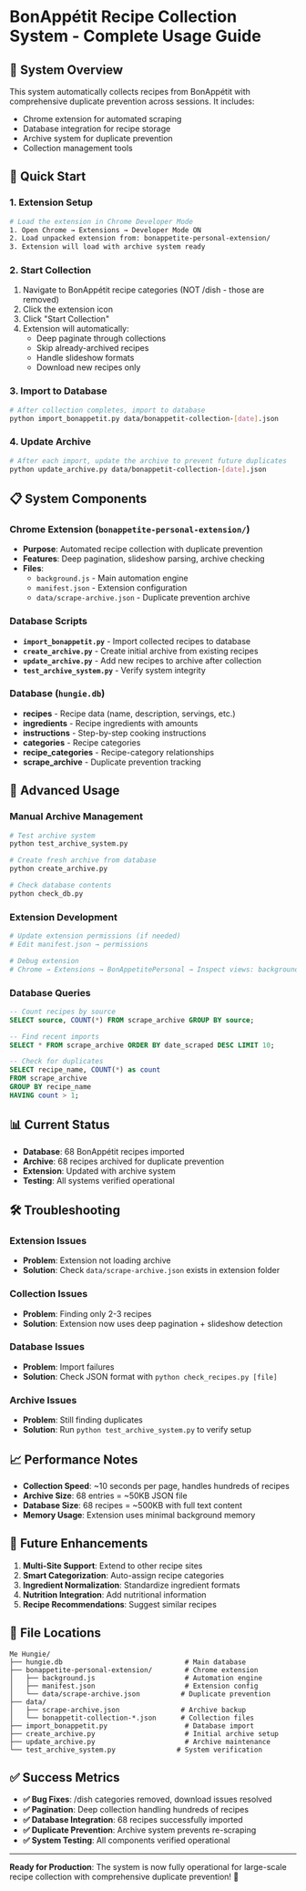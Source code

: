 # BonAppétit Recipe Collection System - Complete Usage Guide

## 🎯 System Overview

This system automatically collects recipes from BonAppétit with comprehensive duplicate prevention across sessions. It includes:
- Chrome extension for automated scraping
- Database integration for recipe storage
- Archive system for duplicate prevention
- Collection management tools

## 🚀 Quick Start

### 1. Extension Setup
```bash
# Load the extension in Chrome Developer Mode
1. Open Chrome → Extensions → Developer Mode ON
2. Load unpacked extension from: bonappetite-personal-extension/
3. Extension will load with archive system ready
```

### 2. Start Collection
1. Navigate to BonAppétit recipe categories (NOT /dish - those are removed)
2. Click the extension icon
3. Click "Start Collection" 
4. Extension will automatically:
   - Deep paginate through collections
   - Skip already-archived recipes
   - Handle slideshow formats
   - Download new recipes only

### 3. Import to Database
```bash
# After collection completes, import to database
python import_bonappetit.py data/bonappetit-collection-[date].json
```

### 4. Update Archive
```bash
# After each import, update the archive to prevent future duplicates
python update_archive.py data/bonappetit-collection-[date].json
```

## 📋 System Components

### Chrome Extension (`bonappetite-personal-extension/`)
- **Purpose**: Automated recipe collection with duplicate prevention
- **Features**: Deep pagination, slideshow parsing, archive checking
- **Files**: 
  - `background.js` - Main automation engine
  - `manifest.json` - Extension configuration
  - `data/scrape-archive.json` - Duplicate prevention archive

### Database Scripts
- **`import_bonappetit.py`** - Import collected recipes to database
- **`create_archive.py`** - Create initial archive from existing recipes
- **`update_archive.py`** - Add new recipes to archive after collection
- **`test_archive_system.py`** - Verify system integrity

### Database (`hungie.db`)
- **recipes** - Recipe data (name, description, servings, etc.)
- **ingredients** - Recipe ingredients with amounts
- **instructions** - Step-by-step cooking instructions
- **categories** - Recipe categories
- **recipe_categories** - Recipe-category relationships
- **scrape_archive** - Duplicate prevention tracking

## 🔧 Advanced Usage

### Manual Archive Management
```bash
# Test archive system
python test_archive_system.py

# Create fresh archive from database
python create_archive.py

# Check database contents
python check_db.py
```

### Extension Development
```bash
# Update extension permissions (if needed)
# Edit manifest.json → permissions

# Debug extension
# Chrome → Extensions → BonAppetitePersonal → Inspect views: background page
```

### Database Queries
```sql
-- Count recipes by source
SELECT source, COUNT(*) FROM scrape_archive GROUP BY source;

-- Find recent imports
SELECT * FROM scrape_archive ORDER BY date_scraped DESC LIMIT 10;

-- Check for duplicates
SELECT recipe_name, COUNT(*) as count 
FROM scrape_archive 
GROUP BY recipe_name 
HAVING count > 1;
```

## 📊 Current Status

- **Database**: 68 BonAppétit recipes imported
- **Archive**: 68 recipes archived for duplicate prevention
- **Extension**: Updated with archive system
- **Testing**: All systems verified operational

## 🛠️ Troubleshooting

### Extension Issues
- **Problem**: Extension not loading archive
- **Solution**: Check `data/scrape-archive.json` exists in extension folder

### Collection Issues  
- **Problem**: Finding only 2-3 recipes
- **Solution**: Extension now uses deep pagination + slideshow detection

### Database Issues
- **Problem**: Import failures
- **Solution**: Check JSON format with `python check_recipes.py [file]`

### Archive Issues
- **Problem**: Still finding duplicates
- **Solution**: Run `python test_archive_system.py` to verify setup

## 📈 Performance Notes

- **Collection Speed**: ~10 seconds per page, handles hundreds of recipes
- **Archive Size**: 68 entries = ~50KB JSON file
- **Database Size**: 68 recipes = ~500KB with full text content
- **Memory Usage**: Extension uses minimal background memory

## 🔮 Future Enhancements

1. **Multi-Site Support**: Extend to other recipe sites
2. **Smart Categorization**: Auto-assign recipe categories
3. **Ingredient Normalization**: Standardize ingredient formats
4. **Nutrition Integration**: Add nutritional information
5. **Recipe Recommendations**: Suggest similar recipes

## 📝 File Locations

```
Me Hungie/
├── hungie.db                              # Main database
├── bonappetite-personal-extension/        # Chrome extension
│   ├── background.js                      # Automation engine
│   ├── manifest.json                      # Extension config
│   └── data/scrape-archive.json          # Duplicate prevention
├── data/
│   ├── scrape-archive.json               # Archive backup
│   └── bonappetit-collection-*.json      # Collection files
├── import_bonappetit.py                   # Database import
├── create_archive.py                      # Initial archive setup
├── update_archive.py                      # Archive maintenance
└── test_archive_system.py               # System verification
```

## ✅ Success Metrics

- **✅ Bug Fixes**: /dish categories removed, download issues resolved
- **✅ Pagination**: Deep collection handling hundreds of recipes
- **✅ Database Integration**: 68 recipes successfully imported
- **✅ Duplicate Prevention**: Archive system prevents re-scraping
- **✅ System Testing**: All components verified operational

---

**Ready for Production**: The system is now fully operational for large-scale recipe collection with comprehensive duplicate prevention! 🎉
